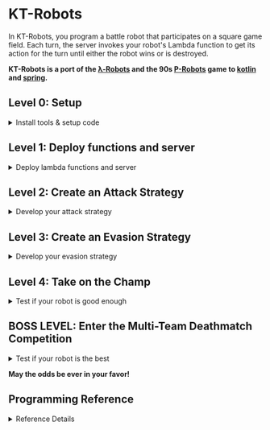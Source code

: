 # KT-Robots

In KT-Robots, you program a battle robot that participates on a square game field. Each turn, the server invokes your robot's Lambda function to get its action for the turn until either the robot wins or is destroyed.

**KT-Robots is a port of the [λ-Robots](https://github.com/LambdaSharp/LambdaRobots) and the 90s [P-Robots](https://corewar.co.uk/probots.htm) game to [kotlin](https://kotlinlang.org/) and [spring](https://spring.io/).**

 
## Level 0: Setup

<details>
<summary>Install tools & setup code</summary>

### Install the required tools
Make sure that you have the following tools installed in your computer.
<details>
<summary>List of required tools</summary>

- [Download and install the JDK 11](https://www.oracle.com/java/technologies/javase-jdk11-downloads.html)
- [Download and install the AWS CLI](https://docs.aws.amazon.com/cli/latest/userguide/install-cliv2.html)
- [Download and install Terraform 12](https://learn.hashicorp.com/terraform/getting-started/install.html)
</details>

### Setup AWS Account and CLI
The challenge requires an AWS account. AWS provides a [*Free Tier*](https://aws.amazon.com/free/), which is sufficient for the challenge.
<details>
<summary>Setup Instructions</summary>

- [Create an AWS Account](https://aws.amazon.com)
- [Configure your AWS profile with the AWS CLI for us-east-2 (Ohio)](https://docs.aws.amazon.com/cli/latest/userguide/cli-chap-configure.html#cli-quick-configuration)
</details>

> **NOTE:** 
> 
> For this challenge we will be using the US-EAST-2 region

### Clone Git Challenge Repository
<details>
<summary>Clone command</summary>

Run the following command to clone the KT-Robots challenge. 
```bash
git@github.com:onema/kt-robots.git
cd kt-robots
```
</details>
</details>

## Level 1: Deploy functions and server
<details>
<summary>Deploy lambda functions and server</summary>
 
### Deploy using the Terraform
From the command line use `gradlew` to run the `deployRobots` task: 
```bash
./gradlew deployRobots
```
<details>
<summary>Details</summary>

This task will 
- Compile the `lambda-robots` project
- Deploy the lambda functions to your AWS account in the `us-east-2` (Ohio) region using Terraform
- The terraform code is located in the `lambda-robots/infrastructure` directory
</details>

<details>
<summary>Use the InjelliJ Gradle Plugin</summary>

Or use the IntelliJ gradle plugin to execute the task.

![deployRobots](images/deployRobots.png)
</details>



Once the command has finished running, the output will show you the ARN of the lambda robots.
```
Outputs:

HotShotRobotArn = arn:aws:lambda:us-east-2:123456789012:function:HotShot
RoboDogRobotArn = arn:aws:lambda:us-east-2:123456789012:function:RoboDog
YosemiteSamRobotArn = arn:aws:lambda:us-east-2:1234567890120:function:YosemiteSam
YourRobotARN = arn:aws:lambda:us-east-2:123456789012:function:BringYourOwnRobot
```

The `BringYourOwnRobot` is the robot you will be working on!

> **NOTE:** 
> 
> Open `lambda-robots/src/main/kotlin/io.onema.ktrobots.lambda/functions/BringYourOwnRobot` and customize the `NAME` of your robot to distinguish it from other robots.

### Deploy the game server using Terraform 
From the command line use `gradlew` to run the `deployServer` task:
```bash
./gradlew deployServer
```
<details>
<summary>Details</summary>

This task will create and do a few things:

- Compile the server
- Deploy the game server to your AWS account in the `us-east-2` (Ohio) region using Terraform
- Creates a docker image that runs the server
- Create an ECR docker repository to host the image
- Pushes the image to the new docker repository
- Creates a Fargate cluster
- Creates a service and runs a task exposing port 8080
- The terraform code is located in the `server/infrastructure` directory


</details>

<details>
<summary>Getting the task IP Address</summary>
Once the deployment has finished, you will have to login to AWS to get the server IP:
- Amazon ECS
- Clusters
- ktrobots-server-cluster
- Tasks
- Select the task from the list
- Copy the Public IP
- You can also expand the task details and get a link to the cloudwatch logs

Once you have the IP paste it in your broser usin the port `8080`
```
# For example
http://3.15.171.35:8080/
```
</details>

<details>
<summary>Adding robots to game board</summary>

You can add the robot lambda function ARN to the game board client in the browser.  **You can add the ARN multiple times.**

![Game configuration](images/gameConfiguration.png)

Use the **Advance Configuration** to change any default settings.  Use **Clear Saved Config** to reset all settings to default.
</details>
</details>

## Level 2: Create an Attack Strategy

<details>
<summary>Develop your attack strategy</summary>

Now that you have deployed all the robots to your account, add the ARN of the `TargetRobot` multiple times to the KT-Robots server to create targets.


Now update the behavior of `BringYourOwnRobot` to shoot down the target robots. 

### Use Luck - YosemiteSam 
For example, you can use luck, like `YosemiteSam`, which shoots in random directions

![Yosemite Sam](images/yosemiteSam.png)

<details>
<summary>YosemiteSam Details</summary>

Yosemite Sam is fast and trigger happy!

This robot chooses a random angle on every turn and fires a missile. It has an extra large engine which helps it avoid attacks and keeps it's distance from the edges of the game board to avoid collisions!

| Equipment | Type              | Points | Details |
| --------- | ----------------- | ------ | ------- |
| Armor     | Light             | 1      |         |
| Engine    | Extra Large       | 4      |         |
| Radar     | Ultra Short Range | 0      |         |
| Missile   | Dart              | 0      |         |
| Total     |                   | 5      |         |
</details>


### Use Targeting - HotShot 
This robot uses the `scan()` method to find enemies and aim missiles at them. 
![HotShot](images/hotShot.jpg)

<details>
<summary>HotShot Details</summary>

HotShot is patient and accurate, it hardly ever misses it's target!

This robot uses the `scan()` method to find targets, if it doesn't find targets it moves to a new location. If it receives damage it initiates an evasive move. 

| Equipment | Type        | Points | Details |
| --------- | ----------- | ------ | ------- |
| Armor     | Medium      | 2      |         |
| Engine    | Large       | 3      |         |
| Radar     | Short Range | 1      |         |
| Missile   | Javelin     | 2      |         |
| Total     |             | 8      |         |
</details>

### Chase like a dog - RoboDog 

This robot uses the `scan()` method to find enemies and chases them. 
![RoboDog](images/roboDog.jpg)

<details>
<summary>RoboDog Details</summ4ary>

RoboDog moves at random and scans what is right in front of it, when this dog bites it won't let go!

This robot uses the `scan()` method to find targets right in from of it, if it does it adjust it's heading to move towards the target, this dog can hit you with a missile and with collision damage!

| Equipment | Type              | Points | Details |
| --------- | ----------------- | ------ | ------- |
| Armor     | Light             | 2      |         |
| Engine    | Standard          | 3      |         |
| Radar     | Ultra Short Range | 0      |         |
| Missile   | Cannon            | 3      |         |
| Total     |                   | 8      |         |
</details>

### TargetRobot 

This robot just sits down and waits to be hit. 
![TargetRobot](images/targetRobot.png)

<details>
<summary>TargetRobot Details</summary>

Please don't be the target robot, no body wants to be the target robot!

| Equipment | Type              | Points | Details |
| --------- | ----------------- | ------ | ------- |
| Armor     | Heavy             | 3      |         |
| Engine    | Economy           | 0      |         |
| Radar     | Ultra Short Range | 0      |         |
| Missile   | Dart              | 0      |         |
| Total     |                   | 3      |         |
</details>


### Remember that 
- Other robots may be out of radar range, requiring your robot to move periodically. 
- Your robot can be damaged by its own missiles. 
- Check `gameInfo.farHitRange` to make sure your target is beyond the damage range. 
- If you don't mind a bit of self-inflicted pain, you can also use `gameInfo.nearHitRange` or even `game.directHitRange` instead.
</details>

## Level 3: Create an Evasion Strategy


<details>
<summary>Develop your evasion strategy</summary>
 
Add the `YosemiteSam` ARN twice to the KT-Robots server to create two attackers.

Now update the behavior of `BringYourOwnRobot` to avoid getting shot. 

<details>
<summary>Examples</summary>

You can be in continuous motion, like `YosemiteSam`, which zig-zags across the board.

Reacting to damage like `HotShot`. 

Chase and ram into your opponents like `RoboDog`.

Beware that a robot cannot change heading without suddenly stopping if its speed exceeds `Robot.MaxSpeed`.
</details>
</details>

## Level 4: Take on the Champ

<details>
<summary>Test if your robot is good enough</summary>

Add the `HotShot` ARN once to the KT-Robots server to create one formidable opponent.

Consider modifying your robot build by tuning the 
- engine
- armor 
- missile
- radar 

Set the proper equipment to suit your attack and evasion strategies. 

**Remember that your build cannot exceed 8 points, or your robot will be disqualified from the competition.**

</details>


## BOSS LEVEL: Enter the Multi-Team Deathmatch Competition

<details>
<summary>Test if your robot is the best</summary>
![Do you want killer robots?](images/killer-robots.jpg)

For the boss level, your opponent is every other team! Submit your Robot ARN to final showdown and see how well it fares.

</details>

**May the odds be ever in your favor!**

## Programming Reference

<details>
<summary>Reference Details</summary>

### Pre-Build Lambda-Robots

The `lambda-robots/src/main/kotlin/io.onema.ktrobots.lambda/functions/` folder contains additional robots that are deployed, these have different behaviors.
Next, we need a few robots to battle it out. 
* `TargetRobot`: This is a stationary robot for other robots to practice on.
* `YosemiteSam`: This robot runs around shooting in random directions as fast as it can.
* `HotShot`: This robot uses its radar to find other robots and fire at them. When hit, this robot moves around the board.
* `RoboDog`: This robot moves around shooting straight in front of it, when it finds a target it changes direction and chasses it, this robot will do collision damage.

### LambdaRobots SDK

Derive your Lambda-Robot from the `LambdaRobotFunction` provided by the SDK.

#### Abstract Methods
The base class requires two methods to be implemented:

| Method                                                                              | Description                                                                                                                                                                                                                                                    |
| ----------------------------------------------------------------------------------- | -------------------------------------------------------------------------------------------------------------------------------------------------------------------------------------------------------------------------------------------------------------- |
| `fun getBuild(state: LambdaRobotState): Pair<LambdaRobotBuild, LambdaRobotState>`   | This method returns the robot build information, including its name, armor, engine, missile, and radar types, and the robot state object. Note that by default, a build cannot exceed 8 points or the robot will be disqualified at the beginning of the match.|
| `fun getAction(state: LambdaRobotState): Pair<LambdaRobotAction, LambdaRobotState>` | This method returns the actions taken by the robot during the turn and the updated robot state                                                                                                                                                                 |

#### Properties
The most commonly needed properties are readily available as properties from the base class. Additional information about the game or the robot is available via the `Game` and `Robot` properties, respectively.

| Property           | Type          | Description                                                                                                                                      |
| ------------------ | ------------- | ------------------------------------------------------------------------------------------------------------------------------------------------ |
| `gameInfo`         | `GameInfo`    | Game information data structure. _See below._                                                                                                    |
| `robot`            | `LambdaRobot` | Robot information data structure. _See below._                                                                                                   |

##### `Robot` Properties
| Property                      | Type                | Description                                                                               |
| ----------------------------- | ------------------- | ----------------------------------------------------------------------------------------- |
| `arn`                         | `string`            | Robot invokation identifier, either the AWS Lambda ARN or class namespace + class name.   |
| `id`                          | `string`            | Globally unique robot ID.                                                                 |
| `index`                       | `int`               | Index position of robot. Starts at `0`.                                                   |
| `name`                        | `string`            | Robot display name.                                                                       |
| `status`                      | `LambdaRobotStatus` | Robot status. Either `alive` or `dead`.                                                   |
| `x`                           | `double`            | Robot horizontal position.                                                                |
| `y`                           | `double`            | Robot vertical position.                                                                  |
| `heading`                     | `double`            | Robot heading. Between `0` and `360`. (degrees)                                           |
| `maxDamage`                   | `double`            | Maximum damage before the robot is destroyed.                                             |
| `maxSpeed`                    | `double`            | Engine Maximum speed - armor speed modifier for robot. (m/s)                              |
| `isAlive()`                   | `boolean`           | True if the status == LambdaRobotStatus.alive else false                                  |
| `canFire()`                   | `boolean`           | True if the reloadCoolDown == 0 else false                                                |
| `addDamageDealt()`            | `LambdaRobot`       | Increments the count to the totalDamageDealt                                              |
| `addHit()`                    | `LambdaRobot`       | Increments the count to the totalMissileHitCount                                          |
| `maxTurnSpeed`                | `double`            | Maximum speed at which the robot can change heading without a sudden stop. (m/s)          |
| `speed`                       | `double`            | Robot speed. Between `0` and `engine.maxSpeed`. (m/s)                                     |
| `reloadCoolDown`              | `double`            | Number of seconds before the robot can fire another missile. (s)                          |
| `targetHeading`               | `double`            | Desired heading for robot. The heading will be adjusted accordingly every turn. (degrees) |
| `targetSpeed`                 | `double`            | Desired speed for robot. The current speed will be adjusted accordingly every turn. (m/s) |
| `timeOfDeathGameTurn`         | `int`               | Game turn during which the robot died. `-1` if robot is alive.                            |
| `totalCollisions`             | `int`               | Number of collisions with walls or other robots during match.                             |
| `totalDamageDealt`            | `double`            | Damage dealt by missiles during match.                                                    |
| `totalKills`                  | `int`               | Number of confirmed kills during match.                                                   |
| `totalMissileFiredCount`      | `int`               | Number of missiles fired by robot during match.                                           |
| `totalMissileHitCount`        | `int`               | Number of missiles that hit a target during match.                                        |
| `totalTravelDistance`         | `double`            | Total distance traveled by robot during the match. (m)                                    |
| `damage`                      | `double`            | Accumulated robot damage. Between `0` and `MaxDamage`.                                    |
| `armor.deceleration`          | `double`            | Deceleration when speeding up. (m/s^2)                                                    |
| `armor.collisionDamage`       | `double`            | Amount of damage the robot receives from a collision.                                     |
| `armor.directHitDamage`       | `double`            | Amount of damage the robot receives from a direct hit.                                    |
| `armor.farHitDamage`          | `double`            | Amount of damage the robot receives from a far hit.                                       |
| `armor.nearHitDamage`         | `double`            | Amount of damage the robot receives from a near hit.                                      |
| `engine.acceleration`         | `double`            | Acceleration when speeding up. (m/s^2)                                                    |
| `engine.maxSpeed`             | `double`            | Maximum speed for robot. (m/s)                                                            |
| `missile.directHitDamageBonus`| `double`            | Bonus damage on target for a direct hit.                                                  |
| `missile.farHitDamageBonus`   | `double`            | Bonus damage on target for a far hit.                                                     |
| `missile.nearHitDamageBonus`  | `double`            | Bonus damage on target for a near hit.                                                    |
| `missile.range`               | `double`            | Maximum range for missile. (m)                                                            |
| `missile.reloadCooldown`      | `double`            | Number of seconds between each missile launch. (s)                                        |
| `missile.velocity`            | `double`            | Travel velocity for missile. (m/s)                                                        |
| `radar.maxResolution`         | `double`            | Maximum degrees the radar can scan beyond the selected heading. (degrees)                 |
| `radar.range`                 | `double`            | Maximum range at which the radar can detect an opponent. (m)                              |

##### `GameInfo` Properties
| Property         | Type     | Description                                             |
| ---------------- | -------- | ------------------------------------------------------- |
| `boardWidth`     | `double` | Width of the game board.                                |
| `boardHeight`    | `double` | Height of the game board.                               |
| `secondsPerTurn` | `double` | Number of seconds elapsed per game turn.                |
| `directHitRange` | `double` | Distance for missile impact to count as direct hit.     |
| `nearHitRange`   | `double` | Distance for missile impact to count as near hit.       |
| `farHitRange`    | `double` | Distance for missile impact to count as far hit.        |
| `collisionRange` | `double` | Distance between robots to count as a collision.        |
| `gameTurn`       | `int`    | Current game turn. Starts at `1`.                       |
| `maxGameTurns`   | `int`    | Maximum number of turns before the game ends in a draw. |
| `maxBuildPoints` | `int`    | Maximum number of build points a robot can use.         |
| `apiUrl`         | `string` | URL for game server API.                                |

##### `LambdaRobotAction` Properties
| Property              | Type     | Description                                               |
| --------------------- | -------- | --------------------------------------------------------- |
| `speed`               | `double` | Update the robot speed up to `engine.maxSpeed`.           |
| `heading`             | `double` | Update the robot heading.                                 |
| `fireMissileHeading`  | `double` | Heading of a new fired missile.                           |
| `fireMissileDistance` | `double` | Distance a fired missile can travel up to `missile.range`.|
| `fired`               | `boolean`| Whether a missile was fired or not.                       |
| `arrivedAtDestination`| `boolean`| Whether or not the robot arrived at it's destination.     |

#### Primary Methods
The following methods represent the core capabilities of the robot. They are used to move, fire missiles, and scan its surroundings.

| Method                                       | ReturnType           | Description                                              |
| -------------------------------------------- | -------------------- | -------------------------------------------------------- |
| `scan(heading: Double, resolution: Double)`  | `ScanEnemiesResponse`| Scan the game board in a given deading and resolution. The resolution specifies in the scan arc centered on `heading` with +/- `resolution` tolerance. The max resolution is limited to `Robot.RadarMaxResolution`.|
| `angleToXY(x: Double, y: Double)`            | `Double`             | Determine the angel in degrees relative to the current robot position. Returns a value between -180 and 180 degrees.|
| `distanceToXY(x: Double, y: Double)`         | `Double`             | Determine the distance to X, Y relative to the current robot position.|
| `normalizeAngle(angle: Double)`              | `Double`             | Normalize angle to be between -180 and 180.|

#### Support extension functions
The following methods are provided to make some common operations easier, but do not introduce n

| LambdaRobotAction Extension Functions                               | ReturnType         | Description                                              |
| ------------------------------------------------------------------- | ------------------ | -------------------------------------------------------- |
| `LambdaRobotAction.fireMissile(heading: Double, distance: Double)`  | `LambdaRobotAction`| Fire a missile in a given direction with impact at a given distance. A missile can only be fired if `Robot.ReloadCoolDown` is `0`. |
| `LambdaRobotAction.fireMissileToXY(x: Double, y: Double)`           | `LambdaRobotAction`| Convenience function to fire a missile at a specific set of coordinages.|
| `LambdaRobotAction.moveToXY(x: Double, y: Double)`                  | `LambdaRobotAction`| Convenience method to move the robot to a specific location.     |

| LambdaRobotState Extension Functions                               | ReturnType         | Description                                              |
| ------------------------------------------------------------------ | ------------------ | -------------------------------------------------------- |
| `LambdaRobotState.initialize()`                                    | `LambdaRobotState` | Convenience function to set the state to initialized.    |


### Robot Build

By default, 8 build points are available to allocate in any fashion. The robot is disqualified if its build exceeds the maximum number of build points.

The default configuration for each is shown in bold font and an asterisk (*).

#### Radar

| Radar Type       | Radar Range  | Radar Resolution | Points |
| ---------------- | ------------ | ---------------- | ------ |
| ultraShortRange  | 200 meters   | 45 degrees       | 0      |
| shortRange       | 400 meters   | 20 degrees       | 1      |
| **midRange (*)** | 600 meters   | 10 degrees       | 2      |
| longRange        | 800 meters   | 8 degrees        | 3      |
| ultraLongRange   | 1,000 meters | 5 degrees        | 4      |

#### Engine

| Engine Type      | Max. Speed | Acceleration | Points |
| ---------------- | ---------- | ------------ | ------ |
| economy          | 60 m/s     | 7 m/s^2      | 0      |
| compact          | 80 m/s     | 8 m/s^2      | 1      |
| **standard (*)** | 100 m/s    | 10 m/s^2     | 2      |
| large            | 120 m/s    | 12 m/s^2     | 3      |
| extraLarge       | 140 m/s    | 13 m/s^2     | 4      |

#### Armor

| Armor Type     | Direct Hit | Near Hit | Far Hit | Collision | Max. Speed | Deceleration | Points |
| -------------- | ---------- | -------- | ------- | --------- | ---------- | ------------ | ------ |
| ultraLight     | 50         | 25       | 12      | 10        | +35 m/s    | 30 m/s^2     | 0      |
| light          | 16         | 8        | 4       | 3         | +25 m/s    | 25 m/s^2     | 1      |
| **medium (*)** | 8          | 4        | 2       | 2         | -          | 20 m/s^2     | 2      |
| heavy          | 4          | 2        | 1       | 1         | -25 m/s    | 15 m/s^2     | 3      |
| ultraHeavy     | 2          | 1        | 0       | 1         | -45 m/s    | 10 m/s^2     | 4      |

#### Missile

| Missile Type    | Max. Range   | Velocity | Direct Hit Bonus | Near Hit Bonus | Far Hit Bonus | Cooldown | Points |
| --------------- | ------------ | -------- | ---------------- | -------------- | ------------- | -------- | ------ |
| dart            | 1,200 meters | 250 m/s  | 0                | 0              | 0             | 0 sec    | 0      |
| arrow           | 900 meters   | 200 m/s  | 1                | 1              | 0             | 1 sec    | 1      |
| **javelin (*)** | 700 meters   | 150 m/s  | 3                | 2              | 1             | 2 sec    | 2      |
| cannon          | 500 meters   | 100 m/s  | 6                | 4              | 2             | 3 sec    | 3      |
| bFG             | 350 meters   | 75 m/s   | 12               | 8              | 4             | 5 sec    | 4      |

</details>

